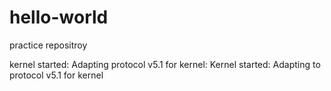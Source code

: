 # hello-world
practice repositroy

kernel started: Adapting protocol v5.1 for kernel: Kernel started: Adapting to protocol v5.1 for kernel
